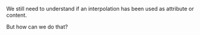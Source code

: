We still need to understand if an interpolation has been used as attribute or content.

But how can we do that?